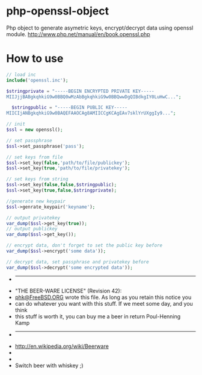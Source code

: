 php-openssl-object
==================

Php object to generate asymetric keys, encrypt/decrypt data using openssl module.
http://www.php.net/manual/en/book.openssl.php


How to use
==========
```php
// load inc
include('openssl.inc');

$stringprivate = "-----BEGIN ENCRYPTED PRIVATE KEY-----
MIIJjjBABgkqhkiG9w0BBQ0wMzAbBgkqhkiG9w0BBQwwDgQIBdkgIY0LuHwC...";

  $stringpublic = "-----BEGIN PUBLIC KEY-----
MIICIjANBgkqhkiG9w0BAQEFAAOCAg8AMIICCgKCAgEAv7sklYrUXggIy9...";

// init
$ssl = new openssl();

// set passphrase
$ssl->set_passphrase('pass');

// set keys from file
$ssl->set_key(false,'path/to/file/publickey');
$ssl->set_key(true,'path/to/file/privatekey');

// set keys from string
$ssl->set_key(false,false,$stringpublic);
$ssl->set_key(true,false,$stringprivate);

//generate new keypair
$ssl->genrate_keypair('keyname');

// output privatekey
var_dump($ssl->get_key(true));
// output publickey
var_dump($ssl->get_key());

// encrypt data, don't forget to set the public key before
var_dump($ssl->encrypt('some data'));

// decrypt data, set passphrase and privatekey before
var_dump($ssl->decrypt('some encrypted data'));
```

 * ----------------------------------------------------------------------------
 * "THE BEER-WARE LICENSE" (Revision 42):
 * <phk@FreeBSD.ORG> wrote this file. As long as you retain this notice you
 * can do whatever you want with this stuff. If we meet some day, and you think
 * this stuff is worth it, you can buy me a beer in return Poul-Henning Kamp
 * ----------------------------------------------------------------------------
 * http://en.wikipedia.org/wiki/Beerware
 *
 *
 * Switch beer with whiskey ;)
